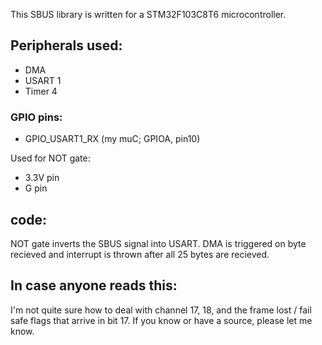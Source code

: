 This SBUS library is written for a STM32F103C8T6 microcontroller.

## Peripherals used:
- DMA
- USART 1
- Timer 4

### GPIO pins:
- GPIO_USART1_RX (my muC; GPIOA, pin10)

Used for NOT gate:
- 3.3V pin
- G pin

## code:
NOT gate inverts the SBUS signal into USART. DMA is triggered on byte recieved and interrupt is thrown after all 25 bytes are recieved. 


## In case anyone reads this:
I'm not quite sure how to deal with channel 17, 18, and the frame lost / fail safe flags that arrive in bit 17. If you know or have a source, please let me know.
